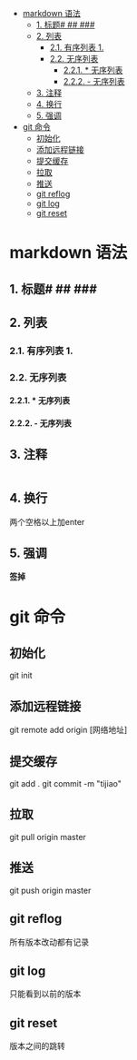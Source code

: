 <!-- TOC -->

- [markdown 语法](#markdown-语法)
  - [1. 标题# ## ###](#1-标题--)
  - [2. 列表](#2-列表)
    - [2.1. 有序列表 1.](#21-有序列表-1)
    - [2.2. 无序列表](#22-无序列表)
      - [2.2.1. * 无序列表](#221--无序列表)
      - [2.2.2. - 无序列表](#222---无序列表)
  - [3. 注释](#3-注释)
  - [4. 换行](#4-换行)
  - [5. 强调](#5-强调)
- [git 命令](#git-命令)
  - [初始化](#初始化)
  - [添加远程链接](#添加远程链接)
  - [提交缓存](#提交缓存)
  - [拉取](#拉取)
  - [推送](#推送)
  - [git reflog](#git-reflog)
  - [git log](#git-log)
  - [git reset](#git-reset)

<!-- /TOC -->
# markdown 语法
## 1. 标题# ## ### #######
## 2. 列表
### 2.1. 有序列表 1. 
### 2.2. 无序列表
#### 2.2.1. * 无序列表
#### 2.2.2. - 无序列表
## 3. 注释
```
```
## 4. 换行
两个空格以上加enter
## 5. 强调
**签掉**

# git 命令
## 初始化
git init
## 添加远程链接
git remote add origin [网络地址]
## 提交缓存
git add .
git commit -m "tijiao"
## 拉取 
git pull origin master
## 推送
git push origin master
## git reflog 
所有版本改动都有记录
## git log
只能看到以前的版本
## git reset 
版本之间的跳转
